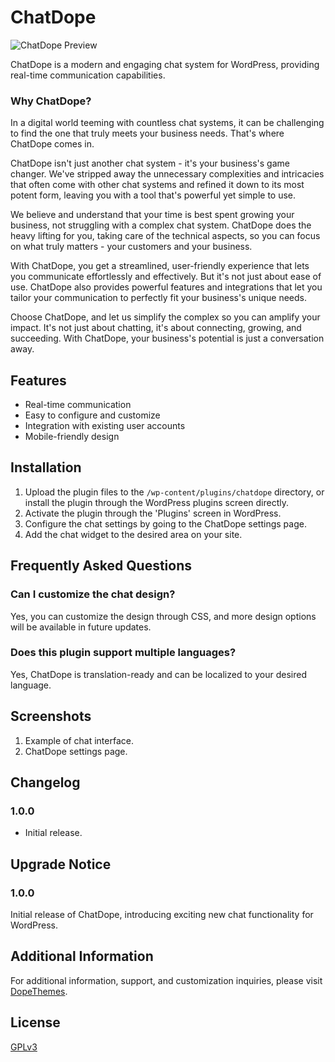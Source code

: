 # ChatDope

![ChatDope Preview](https://www.dopethemes.com/wp-content/uploads/2023/08/screenshot-dopetest.local-2023.08.07-18_01_04.png)

ChatDope is a modern and engaging chat system for WordPress, providing real-time communication capabilities.

### Why ChatDope?

In a digital world teeming with countless chat systems, it can be challenging to find the one that truly meets your business needs. That's where ChatDope comes in.

ChatDope isn't just another chat system - it's your business's game changer. We've stripped away the unnecessary complexities and intricacies that often come with other chat systems and refined it down to its most potent form, leaving you with a tool that's powerful yet simple to use.

We believe and understand that your time is best spent growing your business, not struggling with a complex chat system. ChatDope does the heavy lifting for you, taking care of the technical aspects, so you can focus on what truly matters - your customers and your business.

With ChatDope, you get a streamlined, user-friendly experience that lets you communicate effortlessly and effectively. But it's not just about ease of use. ChatDope also provides powerful features and integrations that let you tailor your communication to perfectly fit your business's unique needs.

Choose ChatDope, and let us simplify the complex so you can amplify your impact. It's not just about chatting, it's about connecting, growing, and succeeding. With ChatDope, your business's potential is just a conversation away.

## Features

-   Real-time communication
-   Easy to configure and customize
-   Integration with existing user accounts
-   Mobile-friendly design

## Installation

1. Upload the plugin files to the `/wp-content/plugins/chatdope` directory, or install the plugin through the WordPress plugins screen directly.
2. Activate the plugin through the 'Plugins' screen in WordPress.
3. Configure the chat settings by going to the ChatDope settings page.
4. Add the chat widget to the desired area on your site.

## Frequently Asked Questions

### Can I customize the chat design?

Yes, you can customize the design through CSS, and more design options will be available in future updates.

### Does this plugin support multiple languages?

Yes, ChatDope is translation-ready and can be localized to your desired language.

## Screenshots

1. Example of chat interface.
2. ChatDope settings page.

## Changelog

### 1.0.0

-   Initial release.

## Upgrade Notice

### 1.0.0

Initial release of ChatDope, introducing exciting new chat functionality for WordPress.

## Additional Information

For additional information, support, and customization inquiries, please visit [DopeThemes](https://www.dopethemes.com).

## License

[GPLv3](https://www.dopethemes.com/gplv3/)
